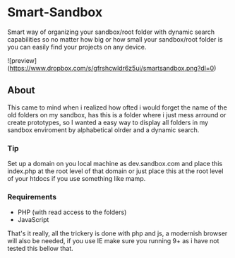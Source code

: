 # Smart-Sandbox
Smart way of organizing your sandbox/root folder with dynamic search capabilities so no matter how big or how small your sandbox/root folder is you can easily find your projects on any device.

![preview] (https://www.dropbox.com/s/gfrshcwldr6z5ui/smartsandbox.png?dl=0)

## About
This came to mind when i realized how ofted i would forget the name of the old folders on my sandbox, has this is a folder where i just mess arround or create prototypes, so I wanted a easy way to display all folders in my sandbox enviroment by alphabetical olrder and a dynamic search.

### Tip
Set up a domain on you local machine as dev.sandbox.com and place this index.php at the root level of that domain or just place this at the root level of your htdocs if you use something like mamp.

### Requirements

- PHP (with read access to the folders)
- JavaScript

That's it really, all the trickery is done with php and js, a modernish browser will also be needed, if you use IE make sure you running 9+ as i have not tested this bellow that.

